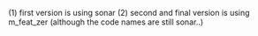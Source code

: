 (1) first version is using sonar
(2) second and final version is using m_feat_zer (although the code names are still sonar..)
